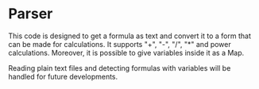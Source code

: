 # Parser
 
This code is designed to get a formula as text and convert it to a form that can be made for calculations. It supports "+", "-", "/", "*" and
power calculations. Moreover, it is possible to give variables inside it as a Map.

Reading plain text files and detecting formulas with variables will be handled for future developments.
